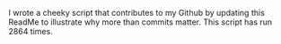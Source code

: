 I wrote a cheeky script that contributes to my Github by updating this ReadMe to illustrate why more than commits matter. This script has run 2864 times.